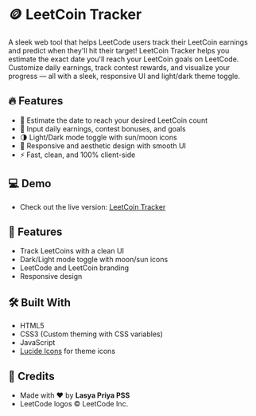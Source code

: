 # 🪙 LeetCoin Tracker

A sleek web tool that helps LeetCode users track their LeetCoin earnings and predict when they'll hit their target!
LeetCoin Tracker helps you estimate the exact date you'll reach your LeetCoin goals on LeetCode. 
Customize daily earnings, track contest rewards, and visualize your progress — all with a sleek, responsive UI and light/dark theme toggle.

## 🔥 Features

- 📅 Estimate the date to reach your desired LeetCoin count
- 🎯 Input daily earnings, contest bonuses, and goals
- 🌗 Light/Dark mode toggle with sun/moon icons
- 🎨 Responsive and aesthetic design with smooth UI
- ⚡ Fast, clean, and 100% client-side

## 💻 Demo

- Check out the live version:  [LeetCoin Tracker](leetcoin-tracker.vercel.app)

## 🚀 Features

- Track LeetCoins with a clean UI
- Dark/Light mode toggle with moon/sun icons
- LeetCode and LeetCoin branding
- Responsive design

## 🛠️ Built With

- HTML5  
- CSS3 (Custom theming with CSS variables)  
- JavaScript  
- [Lucide Icons](https://lucide.dev) for theme icons  

## 🤝 Credits

- Made with ❤️ by **Lasya Priya PSS**  
- LeetCode logos © LeetCode Inc.
